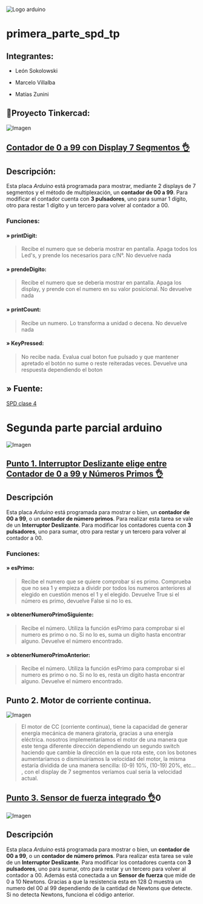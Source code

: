 ![Logo arduino](https://github.com/Estebamq/EjemploDocumentacion/raw/main/img/ArduinoTinkercad.jpg)
# primera_parte_spd_tp
## Integrantes:
* León Sokolowski

* Marcelo Villalba

* Matías Zunini

## 💾Proyecto Tinkercad:
![Imagen](https://cdn.discordapp.com/attachments/1135765368091189298/1159964003162935358/tpspd.png?ex=6532efa9&is=65207aa9&hm=d0b18653ef4ef5333b13d4cf7e5a91f286fb476931c05d7cf8644e5762f41a53&)

## [Contador de 0 a 99 con Display 7 Segmentos 👌](https://www.tinkercad.com/things/gtrNZ25SJ6C-stunning-snicket-bruticus/editel?sharecode=ngabwr7mSPKAcHE1rzQirIVSepD4qL_jp-wnj3otTP0 "Nuestro Proyecto😊")

## Descripción:
Esta placa *Arduino* está programada para mostrar, mediante 2 displays de 7 segmentos y el método de multiplexación, un **contador de 00 a 99**. Para modificar el contador cuenta con **3 pulsadores**, uno para sumar 1 dígito, otro para restar 1 dígito y un tercero para volver al contador a 00.

### Funciones:
#### » printDigit:
>Recibe el numero que se deberia mostrar en pantalla. Apaga todos los Led's, y prende los necesarios para c/N°. No devuelve nada

#### » prendeDigito:
>Recibe el numero que se deberia mostrar en pantalla. Apaga los display, y prende con el numero en su valor posicional. No devuelve nada

#### » printCount:
>Recibe un numero. Lo transforma a unidad o decena. No devuelve nada

#### » KeyPressed:
>No recibe nada. Evalua cual boton fue pulsado y que mantener apretado el botón no sume o reste reiteradas veces. Devuelve una respuesta dependiendo el boton

## » Fuente:

[SPD clase 4](https://www.youtube.com/watch?v=_Ry7mtURGDE&list=PL7LaR6_A2-E11BQXtypHMgWrSR-XOCeyD&index=5&ab_channel=UTNFRA)

# Segunda parte parcial arduino
![Imagen](https://media.discordapp.net/attachments/1134581114934136892/1165000832572461086/image.png?ex=65454293&is=6532cd93&hm=09f5db58ab97c8bd8afdf788db63389c3f5272ecf14b6b0e28896eb71f888717&=&width=862&height=449)

## [Punto 1. Interruptor Deslizante elige entre Contador de 0 a 99 y Números Primos 👌](https://www.tinkercad.com/things/bqtRvhsIdk0-parcial-spd-parte-2/editel?sharecode=w9nvc2ZHukHZodwYwDCbXnDpT-iWCn7dYNIy1Y0lOzA "Nuestro Proyecto😊")

## Descripción
Esta placa *Arduino* está programada para mostrar o bien, un **contador de 00 a 99**, o un **contador de número primos**. Para realizar esta tarea se vale de un **Interruptor Deslizante**. Para modificar los contadores cuenta con **3 pulsadores**, uno para sumar, otro para restar y un tercero para volver al contador a 00.

### Funciones:
#### » esPrimo:
>Recibe el numero que se quiere comprobar si es primo. Comprueba que no sea 1 y empieza a dividir por todos los numeros anteriores al elegido en cuestión menos el 1 y el elegido. Devuelve True si el número es primo, devuelve False si no lo es.

#### » obtenerNumeroPrimoSiguiente:
>Recibe el número. Utiliza la función esPrimo para comprobar si el numero es primo o no. Si no lo es, suma un dígito hasta encontrar alguno. Devuelve el número encontrado.
#### » obtenerNumeroPrimoAnterior:
>Recibe el número. Utiliza la función esPrimo para comprobar si el numero es primo o no. Si no lo es, resta un dígito hasta encontrar alguno. Devuelve el número encontrado.

## Punto 2. Motor de corriente continua.
![Imagen](https://media.discordapp.net/attachments/1134581114934136892/1165010205193539685/image.png?ex=65454b4d&is=6532d64d&hm=3b225e461089f9181603b6f00a2e52adc3d4097fb4546943f3e0193dc08c0f53&=&width=1423&height=676)

>El motor de CC (corriente continua), tiene la capacidad de generar energía mecánica de manera giratoria, gracias a una energía eléctrica. nosotros implementaríamos el motor de una manera que este tenga diferente dirección dependiendo un segundo switch haciendo que cambie la dirección en la que rota este, con los botones aumentaríamos o disminuiríamos la velocidad del motor,  la misma estaría dividida de una manera sencilla: (0-9) 10%, (10-19) 20%, etc... , con el display de 7 segmentos veríamos cual seria la velocidad actual.
## [Punto 3. Sensor de fuerza integrado 👌](https://www.tinkercad.com/things/1SZODqVE3e5-copy-of-parcial-spd-parte-2/editel?sharecode=eZVIWxGrSvyQJ190PpIykL3CGXaB3nifWvqpYovs5QY "Nuestro Proyecto😊")0
![Imagen](https://media.discordapp.net/attachments/1134581114934136892/1165027598120796240/image.png?ex=65455b80&is=6532e680&hm=0ba9eccf3526dc3cea3834ac0dbee70246172ed1d76327d7bf9d08eba4bb0123&=&width=1371&height=676)

## Descripción
Esta placa *Arduino* está programada para mostrar o bien, un **contador de 00 a 99**, o un **contador de número primos**. Para realizar esta tarea se vale de un **Interruptor Deslizante**. Para modificar los contadores cuenta con **3 pulsadores**, uno para sumar, otro para restar y un tercero para volver al contador a 00. Además está conectada a un **Sensor de fuerza** que mide de 0 a 10 Newtons. Gracias a que la resistencia esta en 128 Ω muestra un numero del 00 al 99 dependiendo de la cantidad de Newtons que detecte. Si no detecta Newtons, funciona el código anterior.
